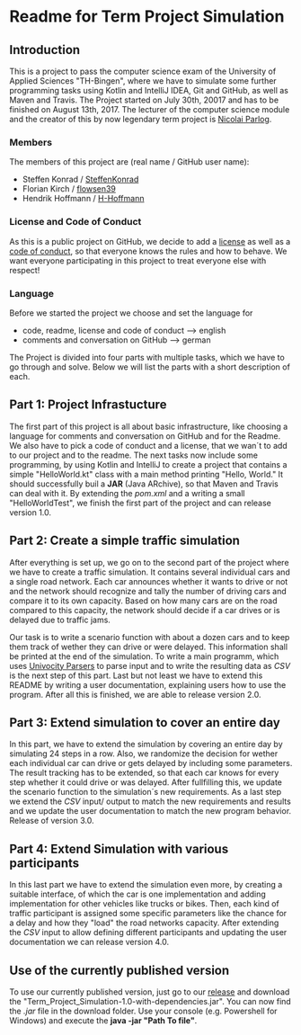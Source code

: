 # Readme for Term Project Simulation

## Introduction

This is a project to pass the computer science exam of the University of Applied Sciences "TH-Bingen", where we have to simulate some further programming tasks using Kotlin and IntelliJ IDEA, Git and GitHub, as well as Maven and Travis. The Project started on July 30th, 20017 and has to be finished on August 13th, 2017. The lecturer of the computer science module and the creator of this by now legendary term project is [Nicolai Parlog](https://github.com/nicolaiparlog).

### Members

The members of this project are (real name / GitHub user name):

- Steffen Konrad / [SteffenKonrad](https://github.com/SteffenKonrad)
- Florian Kirch / [flowsen39](https://github.com/flowsen39)
- Hendrik Hoffmann / [H-Hoffmann](https://github.com/H-Hoffmann)


### License and Code of Conduct

As this is a public project on GitHub, we decide to add a [license](https://github.com/SteffenKonrad/Term_Project_Simulation/blob/master/License.md) as well as a [code of conduct](https://github.com/SteffenKonrad/Term_Project_Simulation/blob/master/CodeOfConduct.md), so that everyone knows the rules and how to behave. We want everyone participating in this project to treat everyone else with respect!


### Language

Before we started the project we choose and set the language for 
- code, readme, license and code of conduct --> english
- comments and conversation on GitHub --> german

The Project is divided into four parts with multiple tasks, which we have to go through and solve. Below we will list the parts with a short description of each.

## Part 1: Project Infrastucture

The first part of this project is all about basic infrastructure, like choosing a language for comments and conversation on GitHub and for the Readme. We also have to pick a code of conduct and a license, that we wan´t to add to our project and to the readme. The next tasks now include some programming, by using Kotlin and IntelliJ to create a project that contains a simple "HelloWorld.kt" class with a main method printing "Hello, World." It should successfully buil a **JAR** (Java ARchive), so that Maven and Travis can deal with it. By extending the *pom.xml* and a writing a small "HelloWorldTest", we finish the first part of the project and can release version 1.0.


## Part 2: Create a simple traffic simulation

After everything is set up, we go on to the second part of the project where we have to create a traffic simulation. It contains several individual cars and a single road network. Each car announces whether it wants to drive or not and the network should recognize and tally the number of driving cars and compare it to its own capacity. Based on how many cars are on the road compared to this capacity, the network should decide if a car drives or is delayed due to traffic jams.

Our task is to write a scenario function with about a dozen cars and to keep them track of wether they can drive or were delayed. This information shall be printed at the end of the simulation. To write a main programm, which uses [Univocity Parsers](https://github.com/uniVocity/univocity-parsers) to parse input and to write the resulting data as *CSV* is the next step of this part. Last but not least we have to extend this README by writing a user documentation, explaining users how to use the program. After all this is finished, we are able to release version 2.0.


## Part 3: Extend simulation to cover an entire day

In this part, we have to extend the simulation by covering an entire day by simulating 24 steps in a row. Also, we randomize the decision for wether each individual car can drive or gets delayed by including some parameters. The result tracking has to be extended, so that each car knows for every step whether it could drive or was delayed. After fullfilling this, we update the scenario function to the simulation´s new requirements. As a last step we extend the *CSV* input/ output to match the new requirements and results and we update the user documentation to match the new program behavior. Release of version 3.0.


## Part 4: Extend Simulation with various participants

In this last part we have to extend the simulation even more, by creating a suitable interface, of which the car is one implementation and adding implementation for other vehicles like trucks or bikes. Then, each kind of traffic participant is assigned some specific parameters like the chance for a delay and how they "load" the road networks capacity. After extending the *CSV* input to allow defining different participants and updating the user documentation we can release version 4.0.


## Use of the currently published version

To use our currently published version, just go to our [release](https://github.com/SteffenKonrad/Term_Project_Simulation/releases) and download the "Term_Project_Simulation-1.0-with-dependencies.jar". 
You can now find the *.jar* file in the download folder. Use your console (e.g. Powershell for Windows) and execute the **java -jar "Path To file"**.

